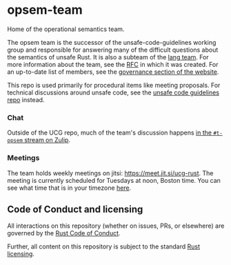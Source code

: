 # opsem-team

Home of the operational semantics team.

The opsem team is the successor of the unsafe-code-guidelines working group and responsible for
answering many of the difficult questions about the semantics of unsafe Rust. It is also a subteam
of the [lang team][lang-team]. For more information about the team, see the [RFC][rfc] in which it
was created. For an up-to-date list of members, see the [governance section of the
website][members].

[lang-team]: https://github.com/rust-lang/lang-team
[rfc]: https://rust-lang.github.io/rfcs/3346-t-opsem.html
[members]: https://www.rust-lang.org/governance/teams/lang#Operational%20Semantics%20team

This repo is used primarily for procedural items like meeting proposals. For technical discussions
around unsafe code, see the [unsafe code guidelines repo][ucg-repo] instead.

[ucg-repo]: https://github.com/rust-lang/unsafe-code-guidelines

### Chat

Outside of the UCG repo, much of the team's discussion happens [in the `#t-opsem` stream on Zulip][zulip].

[zulip]: https://rust-lang.zulipchat.com/#narrow/stream/136281-t-opsem

### Meetings

The team holds weekly meetings on jitsi: <https://meet.jit.si/ucg-rust>. The meeting is currently
scheduled for Tuesdays at noon, Boston time. You can see what time that is in your timezone
[here](https://everytimezone.com/s/53a200c0).

## Code of Conduct and licensing

All interactions on this repository (whether on issues, PRs, or
elsewhere) are governed by the [Rust Code of
Conduct](CODE_OF_CONDUCT.md).

Further, all content on this repository is subject to the standard
[Rust](LICENSE-MIT) [licensing](LICENSE-APACHE).
